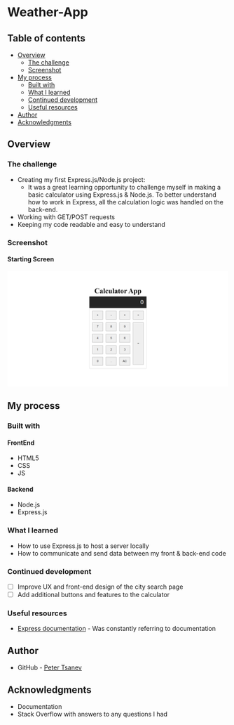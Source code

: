 # Weather-App

## Table of contents

- [Overview](https://github.com/tsanevp/Weather-App#overview)
    - [The challenge](https://github.com/tsanevp/Weather-App#the-challenge)
    - [Screenshot](https://github.com/tsanevp/Weather-App#screenshot)
- [My process](https://github.com/tsanevp/Weather-App#my-process)
    - [Built with](https://github.com/tsanevp/Weather-App#built-with)
    - [What I learned](https://github.com/tsanevp/Weather-App#what-i-learned)
    - [Continued development](https://github.com/tsanevp/Weather-App#continued-development)
    - [Useful resources](https://github.com/tsanevp/Weather-App#useful-resources)
- [Author](https://github.com/tsanevp/Weather-App#author)
- [Acknowledgments](https://github.com/tsanevp/Weather-App#acknowledgments)

## Overview

### The challenge

- Creating my first Express.js/Node.js project:
    - It was a great learning opportunity to challenge myself in making a basic calculator using Express.js & Node.js. To better understand how to work in Express, all the calculation logic was handled on the back-end.
- Working with GET/POST requests
- Keeping my code readable and easy to understand
    
### Screenshot

#### Starting Screen
<img width="1920" alt="starting state of calculator" src="https://github.com/tsanevp/Calculator-App/blob/main/public/images/calculator-starting-page.png">

## My process

### Built with
#### FrontEnd
- HTML5
- CSS
- JS
#### Backend
- Node.js
- Express.js

### What I learned

- How to use Express.js to host a server locally
- How to communicate and send data between my front & back-end code

### Continued development

- [ ]  Improve UX and front-end design of the city search page
- [ ]  Add additional buttons and features to the calculator

### Useful resources

- [Express documentation](https://expressjs.com/en/4x/api.html) - Was constantly referring to documentation

## Author

- GitHub - [Peter Tsanev](https://github.com/tsanevp/)

## Acknowledgments

- Documentation
- Stack Overflow with answers to any questions I had

